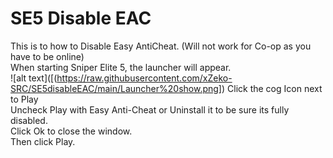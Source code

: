 # SE5 Disable EAC
This is to how to Disable Easy AntiCheat. (Will not work for Co-op as you have to be online)<br/>
When starting Sniper Elite 5, the launcher will appear.<br/>
![alt text]([(https://raw.githubusercontent.com/xZeko-SRC/SE5disableEAC/main/Launcher%20show.png])
Click the cog Icon next to Play<br/>
Uncheck Play with Easy Anti-Cheat or Uninstall it to be sure its fully disabled.<br/>
Click Ok to close the window.<br/>
Then click Play.
